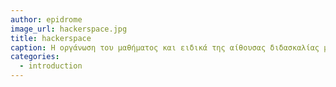 ```yaml
---
author: epidrome
image_url: hackerspace.jpg
title: hackerspace
caption: Η οργάνωση του μαθήματος και ειδικά της αίθουσας διδασκαλίας μπορεί να γίνει σύμφωνα με τις πρακτικές των hacker/makerspace.
categories:
  - introduction
---
```

